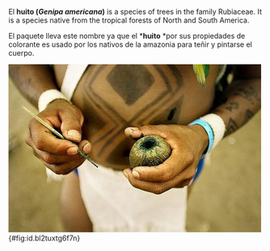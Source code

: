 El **huito (*Genipa americana*)** is a species of trees in the family Rubiaceae. It is a species native from the tropical forests of North and South America.

El paquete lleva este nombre ya que el ***huito** *por sus propiedades de colorante es usado por los nativos de la amazonia para teñir y pintarse el cuerpo.

![Indigena haciendo uso del huito para realizar el diseño en su cuerpo. {out.width = "60%"}](img_0.jpg){#fig:id.bl2tuxtg6f7n}





